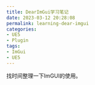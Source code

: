 ```yaml
---
title: DearImGui学习笔记
date: 2023-03-12 20:28:08
permalink: learning-dear-imgui
categories:
- UE5
- Plugin
tags:
- ImGui
- UE5
---
```


找时间整理一下ImGUI的使用。
<!--more-->
